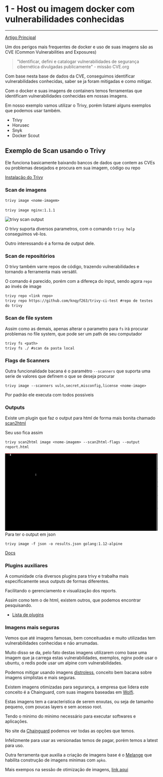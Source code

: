 # 1 - Host ou imagem docker com vulnerabilidades conhecidas
---

[Artigo Principal](../index.html/#1---host-ou-imagem-docker-com-vulnerabilidades-conhecidas)

Um dos perigos mais frequentes de docker e uso de suas imagens são as CVE (Common Vulnerabilities and Exposures)


>"Identificar, defini e catalogar vulnerabilidades de segurança cibernética divulgadas publicamente" - missão CVE.org

Com base nesta base de dados da CVE, conseguimos identificar vulnerabilidades conhecidas, saber se ja foram mitigadas e como mitigar. 

Com o docker e suas imagens de containers temos ferramentas que identificam vulnerabilidades conhecidas em nossas imagens. 

Em nosso exemplo vamos utilizar o Trivy, porém listarei alguns exemplos que podemos usar também. 

- Trivy
- Horusec
- Snyk
- Docker Scout

## Exemplo de Scan usando o Trivy 

Ele funciona basicamente baixando bancos de dados que contem as CVEs ou problemas desejados e procura em sua imagem, código ou repo 

[Instalação do Trivy](https://trivy.dev/v0.18.3/installation/)


### Scan de imagens 

```
trivy image <nome-imagem> 

trivy image nginx:1.1.1

```

![trivy scan output](./images/scan1.gif)

O trivy suporta diversos parametros, com o comando `trivy help` conseguimos vê-los. 

Outro interessando é a forma de output dele. 

### Scan de repositórios

O trivy também varre repos de código, trazendo vulnerabilidades e tornando a ferramenta mais versátil. 

O comando é parecido, porém com a difereça do input, sendo agora `repo` ao invés de image

```
trivy repo <link repo>
trivy repo https://github.com/knqyf263/trivy-ci-test #repo de testes do trivy 
```

### Scan de file system 

Assim como as demais, apenas alterar o parametro para `fs` irá procurar problemas no file system, que pode ser um path de seu computador

```
trivy fs <path>
trivy fs ./ #scan da pasta local
```

### Flags de Scanners

Outra funcionalidade bacana é o paramétro `--scanners` que suporta uma serie de valores que definem o que se deseja procurar

```
trivy image --scanners vuln,secret,misconfig,license <nome-image>
```

Por padrão ele executa com todos possiveis

### Outputs 

Existe um plugin que faz o output para html de forma mais bonita chamado [scan2html](https://github.com/fatihtokus/scan2html)

Seu uso fica assim 

```
trivy scan2html image <nome-imagem> --scan2html-flags --output report.html
```
![output html](./images/scan2.gif)
Para ter o output em json 

```
trivy image -f json -o results.json golang:1.12-alpine
```

[Docs](https://trivy.dev/v0.17.2/examples/report/)

### Plugins auxiliares

A comunidade cria diversos plugins para trivy e trabalha mais especificamente seus outputs de formas diferentes.

Facilitando o gerenciamento e visualização dos reports. 

Assim como tem o de html, existem outros, que podemos encontrar pesquisando. 

- [Lista de plugins](https://aquasecurity.github.io/trivy-plugin-index/)



### Imagens mais seguras 

Vemos que até imagens famosas, bem conceituadas e muito utilizadas tem vulnerabilidades conhecidas e não arrumadas.

Muito disso se da, pelo fato destas imagens utilizarem como base uma imagem que ja carrega estas vulnerabilidades, exemplos, nginx pode usar o ubuntu, o redis pode usar um alpine com vulnerabilidades. 

Podemos mitigar usando imagens [distroless](https://edu.chainguard.dev/chainguard/chainguard-images/about/getting-started-distroless/), conceito bem bacana sobre imagens simplistas e mais seguras.  

Existem imagens otimizadas para segurança, a empresa que lidera este conceito é a Chainguard, com suas imagens baseadas em [Wolfi](https://github.com/wolfi-dev).

Estas imagens tem a caracteristica de serem enxutas, ou seja de tamanho pequeno, com poucas layers e sem acesso root. 

Tendo o minimo do minimo necessário para executar softwares e aplicações. 

No site da [Chainguard](https://images.chainguard.dev/) podemos ver todas as opções que temos. 

Infelizmente para usar as versionadas temos de pagar, porém temos a latest para uso. 

Outra ferramenta que auxilia a criação de imagens base é o [Melange](https://edu.chainguard.dev/open-source/build-tools/melange/getting-started-with-melange/) que habilita construção de imagens minimas com `apko`. 

Mais exempos na sessão de otimização de imagens, [link aqui]()





